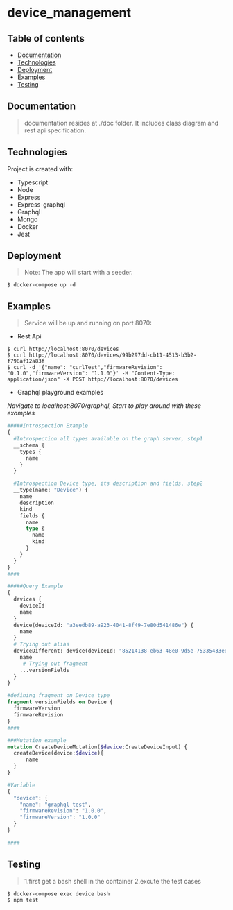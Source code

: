 # device_management


## Table of contents

* [Documentation](#Documentation)
* [Technologies](#Technologies)
* [Deployment](#Deployment)
* [Examples](#Examples)
* [Testing](#Testing)


## Documentation

> documentation resides at ./doc folder. It includes class diagram and rest api specification.  

## Technologies

Project is created with:

* Typescript
* Node
* Express
* Express-graphql
* Graphql
* Mongo
* Docker
* Jest

## Deployment

> Note: The app will start with a seeder. 

```
$ docker-compose up -d
```

## Examples

>Service will be up and running on port 8070:

* Rest Api

```
$ curl http://localhost:8070/devices
$ curl http://localhost:8070/devices/99b297dd-cb11-4513-b3b2-f798af12a83f
$ curl -d '{"name": "curlTest","firmwareRevision": "0.1.0","firmwareVersion": "1.1.0"}' -H "Content-Type: application/json" -X POST http://localhost:8070/devices
```
* Graphql playground examples

*Navigate to localhost:8070/graphql, Start to play around with these examples*
```graphql
#####Introspection Example 
{
  #Introspection all types available on the graph server, step1 
  __schema {
    types {
      name
    }
  }

  #Introspection Device type, its description and fields, step2
  __type(name: "Device") {
    name
    description
    kind
    fields {
      name
      type {
        name
        kind
      }
    }
  }
}
####

#####Query Example
{
  devices {
    deviceId
    name
  }
  device(deviceId: "a3eedb89-a923-4041-8f49-7e80d541486e") {
    name
  }
  # Trying out alias
  deviceDifferent: device(deviceId: "85214138-eb63-48e0-9d5e-75335433e6de") {
    name
     # Trying out fragment
    ...versionFields
  }
}

#defining fragment on Device type
fragment versionFields on Device {
  firmwareVersion
  firmwareRevision
}
####

###Mutation example
mutation CreateDeviceMutation($device:CreateDeviceInput) {
  createDevice(device:$device){
      name
  }
}

#Variable
{
  "device": {
    "name": "graphql test",
    "firmwareRevision": "1.0.0",
    "firmwareVersion": "1.0.0"
  }
}

####
```
	
## Testing

> 1.first get a bash shell in the container 
> 2.excute the test cases

```
$ docker-compose exec device bash
$ npm test
```

